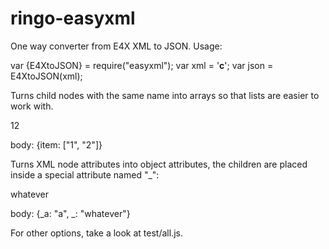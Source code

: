 # ringo-easyxml

One way converter from E4X XML to JSON. Usage:

  var {E4XtoJSON} = require("easyxml");
  var xml = '<a><b>c</b></a>';
  var json = E4XtoJSON(xml);

Turns child nodes with the same name into arrays so that lists are easier
to work with.

  <body><item>1</item><item>2</item></body>

  body: {item: ["1", "2"]}
     
Turns XML node attributes into object attributes,
the children are placed inside a special attribute named "_":

  <body a="a">whatever</body>

  body: {_a: "a", _: "whatever"}

For other options, take a look at test/all.js.

